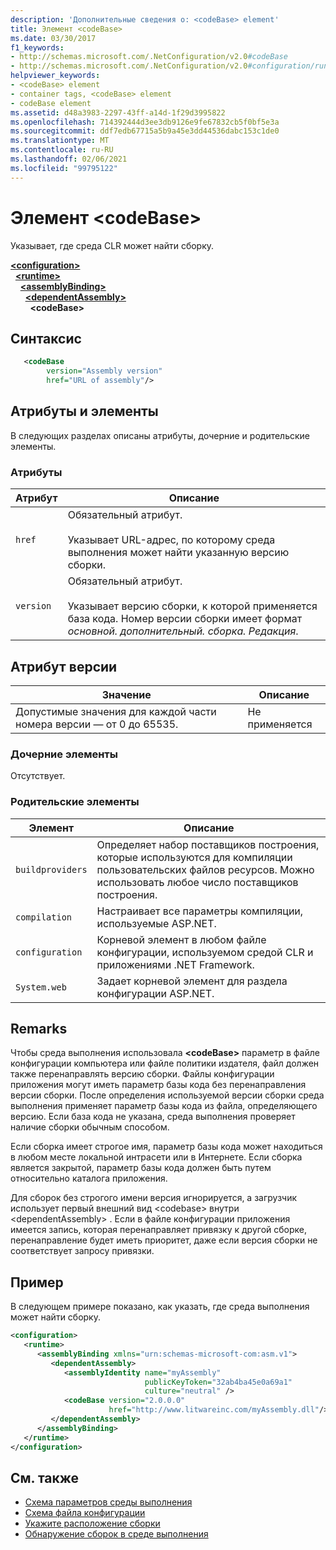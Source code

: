 ```yaml
---
description: 'Дополнительные сведения о: <codeBase> element'
title: Элемент <codeBase>
ms.date: 03/30/2017
f1_keywords:
- http://schemas.microsoft.com/.NetConfiguration/v2.0#codeBase
- http://schemas.microsoft.com/.NetConfiguration/v2.0#configuration/runtime/assemblyBinding/dependentAssembly/codeBase
helpviewer_keywords:
- <codeBase> element
- container tags, <codeBase> element
- codeBase element
ms.assetid: d48a3983-2297-43ff-a14d-1f29d3995822
ms.openlocfilehash: 714392444d3ee3db9126e9fe67832cb5f0bf5e3a
ms.sourcegitcommit: ddf7edb67715a5b9a45e3dd44536dabc153c1de0
ms.translationtype: MT
ms.contentlocale: ru-RU
ms.lasthandoff: 02/06/2021
ms.locfileid: "99795122"
---
```

# <a name="codebase-element"></a>Элемент \<codeBase>

Указывает, где среда CLR может найти сборку.

[**\<configuration>**](../configuration-element.md)\
&nbsp;&nbsp;[**\<runtime>**](runtime-element.md)\
&nbsp;&nbsp;&nbsp;&nbsp;[**\<assemblyBinding>**](assemblybinding-element-for-runtime.md)\
&nbsp;&nbsp;&nbsp;&nbsp;&nbsp;&nbsp;[**\<dependentAssembly>**](dependentassembly-element.md)\
&nbsp;&nbsp;&nbsp;&nbsp;&nbsp;&nbsp;&nbsp;&nbsp;**\<codeBase>**

## <a name="syntax"></a>Синтаксис

```xml
   <codeBase
        version="Assembly version"
        href="URL of assembly"/>
```

## <a name="attributes-and-elements"></a>Атрибуты и элементы

В следующих разделах описаны атрибуты, дочерние и родительские элементы.

### <a name="attributes"></a>Атрибуты

|Атрибут|Описание|
|---------------|-----------------|
|`href`|Обязательный атрибут.<br /><br /> Указывает URL-адрес, по которому среда выполнения может найти указанную версию сборки.|
|`version`|Обязательный атрибут.<br /><br /> Указывает версию сборки, к которой применяется база кода. Номер версии сборки имеет формат *основной. дополнительный. сборка. Редакция*.|

## <a name="version-attribute"></a>Атрибут версии

|Значение|Описание|
|-----------|-----------------|
|Допустимые значения для каждой части номера версии — от 0 до 65535.|Не применяется|

### <a name="child-elements"></a>Дочерние элементы

Отсутствует.

### <a name="parent-elements"></a>Родительские элементы

|Элемент|Описание|
|-------------|-----------------|
|`buildproviders`|Определяет набор поставщиков построения, которые используются для компиляции пользовательских файлов ресурсов. Можно использовать любое число поставщиков построения.|
|`compilation`|Настраивает все параметры компиляции, используемые ASP.NET.|
|`configuration`|Корневой элемент в любом файле конфигурации, используемом средой CLR и приложениями .NET Framework.|
|`System.web`|Задает корневой элемент для раздела конфигурации ASP.NET.|

## <a name="remarks"></a>Remarks

Чтобы среда выполнения использовала **\<codeBase>** параметр в файле конфигурации компьютера или файле политики издателя, файл должен также перенаправлять версию сборки. Файлы конфигурации приложения могут иметь параметр базы кода без перенаправления версии сборки. После определения используемой версии сборки среда выполнения применяет параметр базы кода из файла, определяющего версию. Если база кода не указана, среда выполнения проверяет наличие сборки обычным способом.

Если сборка имеет строгое имя, параметр базы кода может находиться в любом месте локальной интрасети или в Интернете. Если сборка является закрытой, параметр базы кода должен быть путем относительно каталога приложения.

Для сборок без строгого имени версия игнорируется, а загрузчик использует первый внешний вид \<codebase> внутри \<dependentAssembly> . Если в файле конфигурации приложения имеется запись, которая перенаправляет привязку к другой сборке, перенаправление будет иметь приоритет, даже если версия сборки не соответствует запросу привязки.

## <a name="example"></a>Пример

В следующем примере показано, как указать, где среда выполнения может найти сборку.

```xml
<configuration>
   <runtime>
      <assemblyBinding xmlns="urn:schemas-microsoft-com:asm.v1">
         <dependentAssembly>
            <assemblyIdentity name="myAssembly"
                              publicKeyToken="32ab4ba45e0a69a1"
                              culture="neutral" />
            <codeBase version="2.0.0.0"
                      href="http://www.litwareinc.com/myAssembly.dll"/>
         </dependentAssembly>
      </assemblyBinding>
   </runtime>
</configuration>
```

## <a name="see-also"></a>См. также

- [Схема параметров среды выполнения](index.md)
- [Схема файла конфигурации](../index.md)
- [Укажите расположение сборки](../../../../standard/assembly/location.md)
- [Обнаружение сборок в среде выполнения](../../../deployment/how-the-runtime-locates-assemblies.md)
